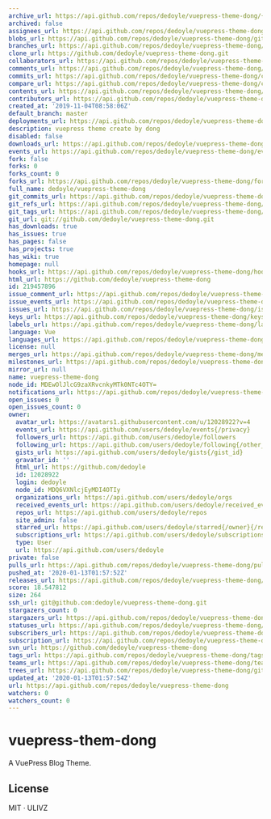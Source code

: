 ```yaml
---
archive_url: https://api.github.com/repos/dedoyle/vuepress-theme-dong/{archive_format}{/ref}
archived: false
assignees_url: https://api.github.com/repos/dedoyle/vuepress-theme-dong/assignees{/user}
blobs_url: https://api.github.com/repos/dedoyle/vuepress-theme-dong/git/blobs{/sha}
branches_url: https://api.github.com/repos/dedoyle/vuepress-theme-dong/branches{/branch}
clone_url: https://github.com/dedoyle/vuepress-theme-dong.git
collaborators_url: https://api.github.com/repos/dedoyle/vuepress-theme-dong/collaborators{/collaborator}
comments_url: https://api.github.com/repos/dedoyle/vuepress-theme-dong/comments{/number}
commits_url: https://api.github.com/repos/dedoyle/vuepress-theme-dong/commits{/sha}
compare_url: https://api.github.com/repos/dedoyle/vuepress-theme-dong/compare/{base}...{head}
contents_url: https://api.github.com/repos/dedoyle/vuepress-theme-dong/contents/{+path}
contributors_url: https://api.github.com/repos/dedoyle/vuepress-theme-dong/contributors
created_at: '2019-11-04T08:58:06Z'
default_branch: master
deployments_url: https://api.github.com/repos/dedoyle/vuepress-theme-dong/deployments
description: vuepress theme create by dong
disabled: false
downloads_url: https://api.github.com/repos/dedoyle/vuepress-theme-dong/downloads
events_url: https://api.github.com/repos/dedoyle/vuepress-theme-dong/events
fork: false
forks: 0
forks_count: 0
forks_url: https://api.github.com/repos/dedoyle/vuepress-theme-dong/forks
full_name: dedoyle/vuepress-theme-dong
git_commits_url: https://api.github.com/repos/dedoyle/vuepress-theme-dong/git/commits{/sha}
git_refs_url: https://api.github.com/repos/dedoyle/vuepress-theme-dong/git/refs{/sha}
git_tags_url: https://api.github.com/repos/dedoyle/vuepress-theme-dong/git/tags{/sha}
git_url: git://github.com/dedoyle/vuepress-theme-dong.git
has_downloads: true
has_issues: true
has_pages: false
has_projects: true
has_wiki: true
homepage: null
hooks_url: https://api.github.com/repos/dedoyle/vuepress-theme-dong/hooks
html_url: https://github.com/dedoyle/vuepress-theme-dong
id: 219457896
issue_comment_url: https://api.github.com/repos/dedoyle/vuepress-theme-dong/issues/comments{/number}
issue_events_url: https://api.github.com/repos/dedoyle/vuepress-theme-dong/issues/events{/number}
issues_url: https://api.github.com/repos/dedoyle/vuepress-theme-dong/issues{/number}
keys_url: https://api.github.com/repos/dedoyle/vuepress-theme-dong/keys{/key_id}
labels_url: https://api.github.com/repos/dedoyle/vuepress-theme-dong/labels{/name}
language: Vue
languages_url: https://api.github.com/repos/dedoyle/vuepress-theme-dong/languages
license: null
merges_url: https://api.github.com/repos/dedoyle/vuepress-theme-dong/merges
milestones_url: https://api.github.com/repos/dedoyle/vuepress-theme-dong/milestones{/number}
mirror_url: null
name: vuepress-theme-dong
node_id: MDEwOlJlcG9zaXRvcnkyMTk0NTc4OTY=
notifications_url: https://api.github.com/repos/dedoyle/vuepress-theme-dong/notifications{?since,all,participating}
open_issues: 0
open_issues_count: 0
owner:
  avatar_url: https://avatars1.githubusercontent.com/u/12028922?v=4
  events_url: https://api.github.com/users/dedoyle/events{/privacy}
  followers_url: https://api.github.com/users/dedoyle/followers
  following_url: https://api.github.com/users/dedoyle/following{/other_user}
  gists_url: https://api.github.com/users/dedoyle/gists{/gist_id}
  gravatar_id: ''
  html_url: https://github.com/dedoyle
  id: 12028922
  login: dedoyle
  node_id: MDQ6VXNlcjEyMDI4OTIy
  organizations_url: https://api.github.com/users/dedoyle/orgs
  received_events_url: https://api.github.com/users/dedoyle/received_events
  repos_url: https://api.github.com/users/dedoyle/repos
  site_admin: false
  starred_url: https://api.github.com/users/dedoyle/starred{/owner}{/repo}
  subscriptions_url: https://api.github.com/users/dedoyle/subscriptions
  type: User
  url: https://api.github.com/users/dedoyle
private: false
pulls_url: https://api.github.com/repos/dedoyle/vuepress-theme-dong/pulls{/number}
pushed_at: '2020-01-13T01:57:52Z'
releases_url: https://api.github.com/repos/dedoyle/vuepress-theme-dong/releases{/id}
score: 18.547812
size: 264
ssh_url: git@github.com:dedoyle/vuepress-theme-dong.git
stargazers_count: 0
stargazers_url: https://api.github.com/repos/dedoyle/vuepress-theme-dong/stargazers
statuses_url: https://api.github.com/repos/dedoyle/vuepress-theme-dong/statuses/{sha}
subscribers_url: https://api.github.com/repos/dedoyle/vuepress-theme-dong/subscribers
subscription_url: https://api.github.com/repos/dedoyle/vuepress-theme-dong/subscription
svn_url: https://github.com/dedoyle/vuepress-theme-dong
tags_url: https://api.github.com/repos/dedoyle/vuepress-theme-dong/tags
teams_url: https://api.github.com/repos/dedoyle/vuepress-theme-dong/teams
trees_url: https://api.github.com/repos/dedoyle/vuepress-theme-dong/git/trees{/sha}
updated_at: '2020-01-13T01:57:54Z'
url: https://api.github.com/repos/dedoyle/vuepress-theme-dong
watchers: 0
watchers_count: 0
---
```


# vuepress-them-dong

A VuePress Blog Theme.

## License

MIT · ULIVZ
